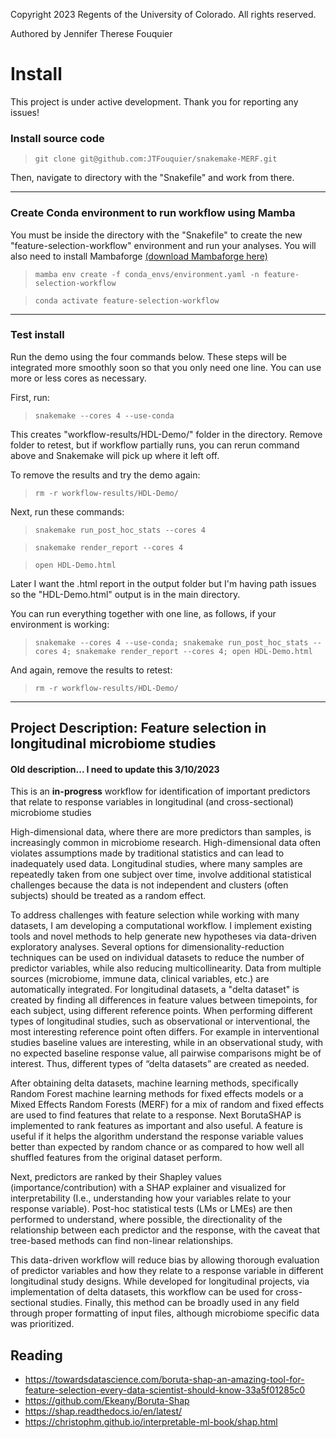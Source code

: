 Copyright 2023 Regents of the University of Colorado. All rights reserved.

Authored by Jennifer Therese Fouquier

# Install

This project is under active development. Thank you for reporting any issues!

### Install source code

> `git clone git@github.com:JTFouquier/snakemake-MERF.git`

Then, navigate to directory with the "Snakefile" and work from there.

- - -

### Create Conda environment to run workflow using Mamba

You must be inside the directory with the "Snakefile" to create the new "feature-selection-workflow" environment and run your analyses. You will also need to install Mambaforge [(download Mambaforge here)](https://github.com/conda-forge/miniforge#mambaforge)

> `mamba env create -f conda_envs/environment.yaml -n feature-selection-workflow`

> `conda activate feature-selection-workflow`

- - -

### Test install

Run the demo using the four commands below. These steps will be integrated more smoothly soon so that you only need one line. You can use more or less cores as necessary.

First, run:

> `snakemake --cores 4 --use-conda`

This creates "workflow-results/HDL-Demo/" folder in the directory. Remove folder to retest, but if workflow partially runs, you can rerun command above and Snakemake will pick up where it left off.

To remove the results and try the demo again:

> `rm -r workflow-results/HDL-Demo/`

Next, run these commands:

> `snakemake run_post_hoc_stats --cores 4`

> `snakemake render_report --cores 4`

> `open HDL-Demo.html`

Later I want the .html report in the output folder but I'm having path issues so the "HDL-Demo.html" output is in the main directory.

You can run everything together with one line, as follows, if your environment is working:

> `snakemake --cores 4 --use-conda; snakemake run_post_hoc_stats --cores 4; snakemake render_report --cores 4; open HDL-Demo.html`

And again, remove the results to retest:

> `rm -r workflow-results/HDL-Demo/`

- - -

## Project Description: Feature selection in longitudinal microbiome studies

#### Old description... I need to update this 3/10/2023

This is an **in-progress** workflow for identification of important predictors that relate to response variables in longitudinal (and cross-sectional) microbiome studies

High-dimensional data, where there are more predictors than samples, is increasingly common in microbiome research. High-dimensional data often violates assumptions made by traditional statistics and can lead to inadequately used data. Longitudinal studies, where many samples are repeatedly taken from one subject over time, involve additional statistical challenges because the data is not independent and clusters (often subjects) should be treated as a random effect.

To address challenges with feature selection while working with many datasets, I am developing a computational workflow. I implement existing tools and novel methods to help generate new hypotheses via data-driven exploratory analyses. Several options for dimensionality-reduction techniques can be used on individual datasets to reduce the number of predictor variables, while also reducing multicollinearity. Data from multiple sources (microbiome, immune data, clinical variables, etc.) are automatically integrated. For longitudinal datasets, a "delta dataset" is created by finding all differences in feature values between timepoints, for each subject, using different reference points. When performing different types of longitudinal studies, such as observational or interventional, the most interesting reference point often differs. For example in interventional studies baseline values are interesting, while in an observational study, with no expected baseline response value, all pairwise comparisons might be of interest. Thus, different types of “delta datasets” are created as needed.

After obtaining delta datasets, machine learning methods, specifically Random Forest machine learning methods for fixed effects models or a Mixed Effects Random Forests (MERF) for a mix of random and fixed effects are used to find features that relate to a response. Next BorutaSHAP is implemented to rank features as important and also useful. A feature is useful if it helps the algorithm understand the response variable values better than expected by random chance or as compared to how well all shuffled features from the original dataset perform.

Next, predictors are ranked by their Shapley values (importance/contribution) with a SHAP explainer and visualized for interpretability (I.e., understanding how your variables relate to your response variable). Post-hoc statistical tests (LMs or LMEs) are then performed to understand, where possible, the directionality of the relationship between each predictor and the response, with the caveat that tree-based methods can find non-linear relationships.

This data-driven workflow will reduce bias by allowing thorough evaluation of predictor variables and how they relate to a response variable in different longitudinal study designs. While developed for longitudinal projects, via implementation of delta datasets, this workflow can be used for cross-sectional studies. Finally, this method can be broadly used in any field through proper formatting of input files, although microbiome specific data was prioritized.

## Reading

* https://towardsdatascience.com/boruta-shap-an-amazing-tool-for-feature-selection-every-data-scientist-should-know-33a5f01285c0
* https://github.com/Ekeany/Boruta-Shap
* https://shap.readthedocs.io/en/latest/
* https://christophm.github.io/interpretable-ml-book/shap.html
